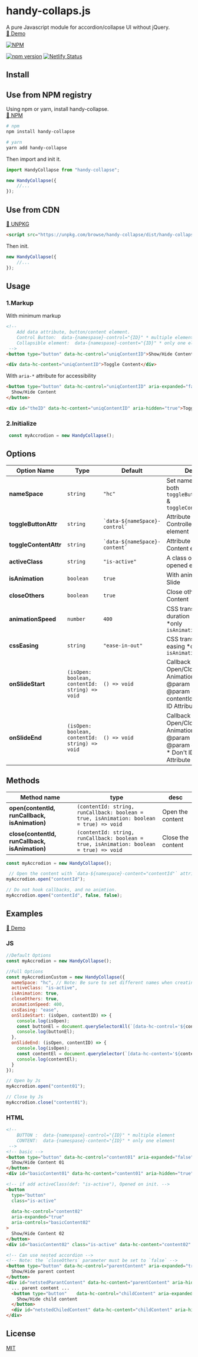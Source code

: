 # handy-collaps.js

A pure Javascript module for accordion/collapse UI without jQuery.  
[🔗 Demo](https://handy-collapse.netlify.com/)

[![NPM](https://nodei.co/npm/handy-collapse.png?compact=true)](https://nodei.co/npm/handy-collapse/)

[![npm version](https://badge.fury.io/js/handy-collapse.svg)](https://badge.fury.io/js/handy-collapse)
[![Netlify Status](https://api.netlify.com/api/v1/badges/339e9248-8aae-456a-8a3b-345a01138f98/deploy-status)](https://app.netlify.com/sites/handy-collapse/deploys)


## Install

## Use from NPM registry

Using npm or yarn, install handy-collapse.  
[🔗 NPM](https://www.npmjs.com/package/handy-collapse)

```sh
# npm
npm install handy-collapse

# yarn
yarn add handy-collapse
```

Then import and init it.

```javascript
import HandyCollapse from "handy-collapse";

new HandyCollapse({ 
    //... 
});
```

## Use from CDN

[🔗 UNPKG](https://unpkg.com/browse/handy-collapse/)

```html
<script src="https://unpkg.com/browse/handy-collapse/dist/handy-collapse.iife.js" defer>
```

Then init.

```javascript
new HandyCollapse({ 
    //... 
});
```

## Usage
### 1.Markup

With minimum markup

```html
<!-- 
    Add data attribute, button/content element.
    Control Button:  data-{namespase}-control="{ID}" * multiple elements
    Collapsible element:  data-{namespase}-content="{ID}" * only one element
 -->
<button type="button" data-hc-control="uniqContentID">Show/Hide Content</button>

<div data-hc-content="uniqContentID">Toggle Content</div>
```

With `aria-*` attribute for accessibility

```html
<button type="button" data-hc-control="uniqContentID" aria-expanded="false" aria-controls="theID">
  Show/Hide Content
</button>

<div id="theID" data-hc-content="uniqContentID" aria-hidden="true">Toggle Content</div>
```
### 2.Initialize

```js
 const myAccrodion = new HandyCollapse();
```
## Options

| Option Name       | Type                                     | Default           | Desc                                                                                                                     |
| ----------------- | ---------------------------------------- | ----------------- | ------------------------------------------------------------------------------------------------------------------------ |
| __nameSpace__         | `string`                                   | `"hc"`              | Set namespace both `toggleButtonAttr` & `toggleContentAttr`                                                              |
| __toggleButtonAttr__  | `string`                                   | `` `data-${nameSpace}-control` `` | Attribute name for Controller button element                                                                                        |
| __toggleContentAttr__ | `string`                                   | `` `data-${nameSpace}-content` `` | Attribute name for Content element                                                                                       |
| __activeClass__       | `string`                                   | `"is-active"`       | A class on opened element                                                                                              |
| __isAnimation__       | `boolean`                                  | `true`              | With animation Slide                                                                                                          |
| __closeOthers__       | `boolean`                                  | `true`              | Close others Content                                                                                                     |
| __animationSpeed__    | `number`                                   | `400`               | CSS transition duration (ms) *only `isAnimation:true`                                                                                               |
| __cssEasing__         | `string`                                   | `"ease-in-out"`     | CSS transition easing *only `isAnimation:true`                                                                            |
| __onSlideStart__      | `(isOpen: boolean, contentId: string) => void` | `() => void`        | Callback on Open/Close Animation Start <br> @param isOpen <br> @param {String} contentId \* Don't ID Attribute |
| __onSlideEnd__        | `(isOpen: boolean, contentId: string) => void` | `() => void`        | Callback on Open/Close Animation End <br> @param isOpen <br> @param contentId \* Don't ID Attribute   |

## Methods

|Method name|type|desc|
|--|--|--|
|__open(contentId, runCallback, isAnimation)__| `(contentId: string, runCallback: boolean = true, isAnimation: boolean = true) => void`|Open the content|
|__close(contentId, runCallback, isAnimation)__| `(contentId: string, runCallback: boolean = true, isAnimation: boolean = true) => void`|Close the content|


```javascript
const myAccrodion = new HandyCollapse();

 // Open the content with `data-${namespace}-content="contentId"` attribute.
myAccrodion.open("contentId");

// Do not hook callbacks, and no animtion.
myAccrodion.open("contentId", false, false);
```

## Examples

[🔗 Demo](https://handy-collapse.netlify.com/)

### JS

```javascript
//Default Options
const myAccrodion = new HandyCollapse();

//Full Options
const myAccrodionCustom = new HandyCollapse({
  nameSpace: "hc", // Note: Be sure to set different names when creating multiple instances
  activeClass: "is-active",
  isAnimation: true,
  closeOthers: true,
  animationSpeed: 400,
  cssEasing: "ease",
  onSlideStart: (isOpen, contentID) => {
    console.log(isOpen);
    const buttonEl = document.querySelectorAll(`[data-hc-control='${contentID}']`);
    console.log(buttonEl);
  },
  onSlideEnd: (isOpen, contentID) => {
    console.log(isOpen);
    const contentEl = document.querySelector(`[data-hc-content='${contentID}']`);
    console.log(contentEl);
  }
});

// Open by Js
myAccrodion.open("content01");

// Close by Js
myAccrodion.close("content01");
```

### HTML

```html
<!-- 
    BUTTON :  data-{namespase}-control="{ID}" * multiple element
    CONTENT:  data-{namespase}-content="{ID}" * only one element
 -->
<!-- basic -->
<button type="button" data-hc-control="content01" aria-expanded="false" aria-controls="basicContent01">
  Show/Hide Content 01
</button>
<div id="basicContent01" data-hc-content="content01" aria-hidden="true">... Content 01 ...</div>

<!-- if add activeClass(def: "is-active"), Opened on init. -->
<button
  type="button"
  class="is-active"
  　
  data-hc-control="content02"
  aria-expanded="true"
  aria-controls="basicContent02"
>
  Show/Hide Content 02
</button>
<div id="basicContent02" class="is-active" data-hc-content="content02" aria-hidden="false">... Content 02 ...</div>

<!-- Can use nested accordion -->
<!-- Note: the `closeOthers` parameter must be set to `false` -->
<button type="button" data-hc-control="parentContent" aria-expanded="true" aria-controls="netstedParantContent">
  Show/Hide parent content
</button>
<div id="netstedParantContent" data-hc-content="parentContent" aria-hidden="true">
  ... parent content ...
  <button type="button" 　 data-hc-control="childContent" aria-expanded="true" aria-controls="netstedChiledContent">
    Show/Hide child content
  </button>
  <div id="netstedChiledContent" data-hc-content="childContent" aria-hidden="true">... child content ...</div>
</div>
```

## License

[MIT](./LICENSE.txt)
